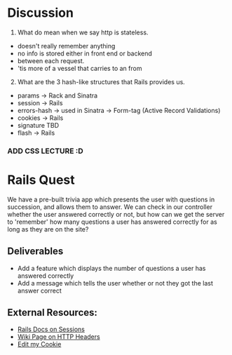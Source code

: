 # Discussion
1. What do mean when we say http is stateless.
  - doesn't really remember anything
  - no info is stored either in front end or backend
  - between each request.
  - 'tis more of a vessel that carries to an from
2. What are the 3 hash-like structures that Rails provides us.
  - params -> Rack and Sinatra
  - session -> Rails
  - errors-hash -> used in Sinatra -> Form-tag (Active Record Validations)
  - cookies -> Rails
  - signature TBD
  - flash -> Rails

### ADD CSS LECTURE :D

# Rails Quest
We have a pre-built trivia app which presents the user with questions in succession, and allows them to answer.
We can check in our controller whether the user answered correctly or not, but how can we get the server to 'remember' how many questions a user has answered  correctly for as long as they are on the site?

## Deliverables
* Add a feature which displays the number of questions a user has answered correctly
* Add a message which tells the user whether or not they got the last answer correct

## External Resources:
- [Rails Docs on Sessions](https://guides.rubyonrails.org/security.html#sessions)
- [Wiki Page on HTTP Headers](https://en.wikipedia.org/wiki/List_of_HTTP_header_fields)
- [Edit my Cookie](https://chrome.google.com/webstore/detail/editthiscookie/fngmhnnpilhplaeedifhccceomclgfbg?hl=en)